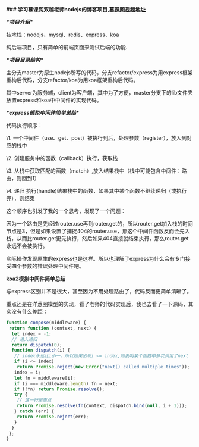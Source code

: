 **### 学习慕课网双越老师nodejs的博客项目,[慕课网视频地址](https://coding.imooc.com/class/320.html#Anchor)**



***\*项目介绍\****



技术栈：nodejs、mysql、redis、express、koa



纯后端项目，只有简单的前端页面来测试后端的功能.



***\*项目目录结构\****



主分支master为原生nodejs所写的代码，分支refactor/express为用express框架重构后代码，分支refactor/koa为用koa框架重构后代码。



其中server为服务端，client为客户端，其中为了方便，master分支下的lib文件夹放置express和koa中中间件的实现代码。





***\*express模拟中间件简单总结\****



代码执行顺序：





\1. 一个中间件（use、get、post）被执行到后，处理参数（register），放入到对应的栈中

\2. 创建服务中的函数（callback）执行，获取栈

\3. 从栈中获取匹配的函数（match）,放入结果栈中（栈中可能包含中间件：路由，则回到1）

\4. 递归 执行(handle)结果栈中的函数，如果其中某个函数不继续递归（或执行完），则结束



这个顺序也引发了我的一个思考，发现了一个问题：



 因为一个路由是先经过router.use再到router.get的，所以router.get加入栈的时间节点是3，但是如果设置了捕捉404的router.use，那这个中间件函数反而会先入栈，从而比router.get更先执行，然后如果404直接就结束执行，那么router.get永远不会被执行。



 实际操作发现原生的express也是这样。所以也理解了express为什么会有专门接受四个参数的错误处理中间件吧。



**koa2模拟中间件简单总结**



与express区别并不是很大，甚至因为不用处理路由了，代码反而更简单清晰了。

重点还是在洋葱圈模型的实现，看了老师的代码实现后，我也去看了一下源码，其实没有什么差距：

```javascript
function compose(middleware) {
 return function (context, next) {
  let index = -1;
  // 进入递归
  return dispatch(0);
  function dispatch(i) {
   // index永远比i小一，所以如果出现i <= index,则表明某个函数中多次调用了next
   if (i <= index)
​    return Promise.reject(new Error("next() called multiple times"));
   index = i;
   let fn = middleware[i];
   if (i === middleware.length) fn = next;
   if (!fn) return Promise.resolve();
   try {
​    // 这一行是重点
​    return Promise.resolve(fn(context, dispatch.bind(null, i + 1)));
   } catch (err) {
​    return Promise.reject(err);
   }
  }
 };
}
```